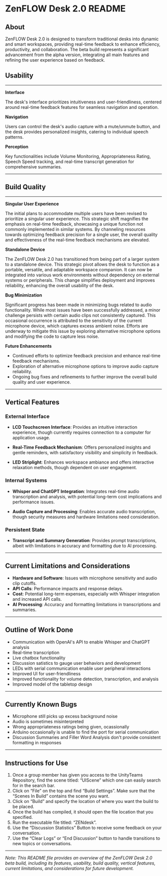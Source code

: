 # ZenFLOW Desk 2.0 README



## About

ZenFLOW Desk 2.0 is designed to transform traditional desks into dynamic and smart workspaces, providing real-time feedback to enhance efficiency, productivity, and collaboration. The beta build represents a significant advancement from the alpha version, integrating all main features and refining the user experience based on feedback.

## Usability
---
**Interface**

The desk's interface prioritizes intuitiveness and user-friendliness, centered around real-time feedback features for seamless navigation and operation.

**Navigation**

Users can control the desk's audio capture with a mute/unmute button, and the desk provides personalized insights, catering to individual speech patterns.

**Perception**

Key functionalities include Volume Monitoring, Appropriateness Rating, Speech Speed tracking, and real-time transcript generation for comprehensive summaries.

---

## Build Quality
---

**Singular User Experience**

The initial plans to accommodate multiple users have been revised to prioritize a singular user experience. This strategic shift magnifies the emphasis on real-time feedback, showcasing a unique function not commonly implemented in similar systems. By channeling resources towards optimizing feedback precision for a single user, the overall quality and effectiveness of the real-time feedback mechanisms are elevated.

**Standalone Device**

The ZenFLOW Desk 2.0 has transitioned from being part of a larger system to a standalone device. This strategic pivot allows the desk to function as a portable, versatile, and adaptable workspace companion. It can now be integrated into various work environments without dependency on external systems or peripherals. This change simplifies deployment and improves reliability, enhancing the overall usability of the desk.

**Bug Minimization**

Significant progress has been made in minimizing bugs related to audio functionality. While most issues have been successfully addressed, a minor challenge persists with certain audio clips not consistently captured. This occasional occurrence is attributed to the sensitivity of the current microphone device, which captures excess ambient noise. Efforts are underway to mitigate this issue by exploring alternative microphone options and modifying the code to capture less noise.

**Future Enhancements**

- Continued efforts to optimize feedback precision and enhance real-time feedback mechanisms.
- Exploration of alternative microphone options to improve audio capture reliability.
- Ongoing bug fixes and refinements to further improve the overall build quality and user experience.

---

## Vertical Features

### External Interface

- **LCD Touchscreen Interface**: Provides an intuitive interaction experience, though currently requires connection to a computer for application usage.
  
- **Real-Time Feedback Mechanism**: Offers personalized insights and gentle reminders, with satisfactory visibility and simplicity in feedback.

- **LED Striplight**: Enhances workspace ambiance and offers interactive relaxation methods, though dependent on user engagement.

### Internal Systems

- **Whisper and ChatGPT Integration**: Integrates real-time audio transcription and analysis, with potential long-term cost implications and performance issues.

- **Audio Capture and Processing**: Enables accurate audio transcription, though security measures and hardware limitations need consideration.

### Persistent State

- **Transcript and Summary Generation**: Provides prompt transcriptions, albeit with limitations in accuracy and formatting due to AI processing.

---

## Current Limitations and Considerations

- **Hardware and Software**: Issues with microphone sensitivity and audio clip cutoffs.
- **API Calls**: Performance impacts and response delays.
- **Cost**: Potential long-term expenses, especially with Whisper integration and increased API calls.
- **AI Processing**: Accuracy and formatting limitations in transcriptions and summaries.

---

## Outline of Work Done

- Communication with OpenAI's API to enable Whisper and ChatGPT analysis
- Real-time transcription
- Live chatbox functionality
- Discussion satistics to gauge user behaviors and development
- LEDs with serial communication enable user peripheral interactions
- Improved UI for user-friendliness
- Improved functionality for volume detection, transcription, and analysis
- Improved model of the tabletop design

---

## Currently Known Bugs

- Microphone still picks up excess background noise
- Audio is sometimes misinterpreted
- Wrong appropriateness ratings being given, ocassionally
- Arduino occasionally is unable to find the port for serial communication
- Discussion Summaries and Filler Word Analysis don't provide consistent formatting in responses
  
---

## Instructions for Use

  1. Once a group member has given you access to the UnityTeams Repository, find the scene titled: “UIScene” which one can easily search for in the search bar. 
  2. Click on “File” on the top and find “Build Settings”. Make sure that the “Scenes In Build” contains the scene you want.
  3. Click on “Build” and specify the location of where you want the build to be placed.
  4. Once the build has compiled, it should open the file location that you specified.
  5. Run the executable file titled: “ZENdesk”.
  6. Use the “Discussion Statistics” Button to receive some feedback on your conversation.
  7. Use the “Clear Logs” or “End Discussion” button to handle transitions to new topics or conversations.

---


*Note: This README file provides an overview of the ZenFLOW Desk 2.0 beta build, including its features, usability, build quality, vertical features, current limitations, and considerations for future development.*

